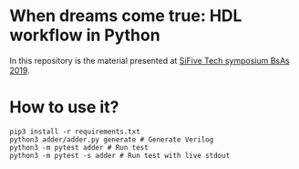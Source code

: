 # When dreams come true: HDL workflow in Python

In this repository is the material presented at [SiFive Tech symposium BsAs 2019](https://sifivetechsymposium.com/agenda-buenos-aires/).

# How to use it?

```console
pip3 install -r requirements.txt
python3 adder/adder.py generate # Generate Verilog
python3 -m pytest adder # Run test 
python3 -m pytest -s adder # Run test with live stdout
```
